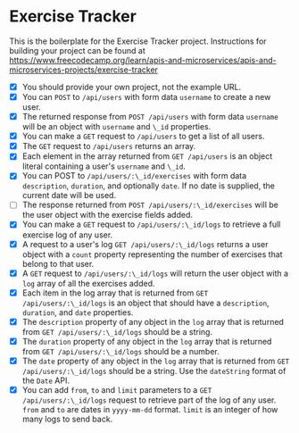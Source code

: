 # Exercise Tracker

This is the boilerplate for the Exercise Tracker project. Instructions for building your project can be found at https://www.freecodecamp.org/learn/apis-and-microservices/apis-and-microservices-projects/exercise-tracker

- [x] You should provide your own project, not the example URL.
- [x] You can `POST` to `/api/users` with form data `username` to create a new user.
- [x] The returned response from `POST /api/users` with form data `username` will be an object with `username` and `\_id` properties.
- [x] You can make a `GET` request to `/api/users` to get a list of all users.
- [x] The `GET` request to `/api/users` returns an array.
- [x] Each element in the array returned from `GET /api/users` is an object literal containing a user's `username` and `\_id`.
- [x] You can POST to `/api/users/:\_id/exercises` with form data `description`, `duration`, and optionally `date`. If no date is supplied, the current date will be used.
- [ ] The response returned from `POST /api/users/:\_id/exercises` will be the user object with the exercise fields added.
- [x] You can make a `GET` request to `/api/users/:\_id/logs` to retrieve a full exercise log of any user.
- [x] A request to a user's log `GET /api/users/:\_id/logs` returns a user object with a `count` property representing the number of exercises that belong to that user.
- [x] A `GET` request to `/api/users/:\_id/logs` will return the user object with a `log` array of all the exercises added.
- [x] Each item in the log array that is returned from `GET /api/users/:\_id/logs` is an object that should have a `description`, `duration`, and `date` properties.
- [x] The `description` property of any object in the `log` array that is returned from `GET /api/users/:\_id/logs` should be a string.
- [x] The `duration` property of any object in the `log` array that is returned from `GET /api/users/:\_id/logs` should be a number.
- [x] The `date` property of any object in the `log` array that is returned from `GET /api/users/:\_id/logs` should be a string. Use the `dateString` format of the `Date` API.
- [x] You can add `from`, `to` and `limit` parameters to a `GET /api/users/:\_id/logs` request to retrieve part of the log of any user. `from` and `to` are dates in `yyyy-mm-dd` format. `limit` is an integer of how many logs to send back.

